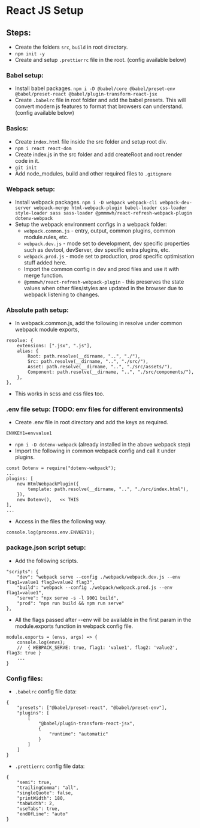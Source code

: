 # React JS Setup

## Steps:

-   Create the folders `src`, `build` in root directory.
-   `npm init -y`
-   Create and setup `.prettierrc` file in the root. (config available below)

### Babel setup:

-   Install babel packages. `npm i -D @babel/core @babel/preset-env @babel/preset-react @babel/plugin-transform-react-jsx`
-   Create `.babelrc` file in root folder and add the babel presets. This will convert modern js features to format that browsers can understand. (config available below)

### Basics:

-   Create `index.html` file inside the src folder and setup root div.
-   `npm i react react-dom`
-   Create index.js in the src folder and add createRoot and root.render code in it.
-   `git init`
-   Add node_modules, build and other required files to `.gitignore`

### Webpack setup:

-   Install webpack packages. `npm i -D webpack webpack-cli webpack-dev-server webpack-merge html-webpack-plugin babel-loader css-loader style-loader sass sass-loader @pmmmwh/react-refresh-webpack-plugin dotenv-webpack`
-   Setup the webpack environment configs in a webpack folder:
    -   `webpack.common.js` - entry, output, common plugins, common module.rules, etc.
    -   `webpack.dev.js` - mode set to development, dev specific properties such as devtool, devServer, dev specific extra plugins, etc.
    -   `webpack.prod.js` - mode set to production, prod specific optimisation stuff added here.
    -   Import the common config in dev and prod files and use it with merge function.
    -   `@pmmmwh/react-refresh-webpack-plugin` - this preserves the state values when other files/styles are updated in the browser due to webpack listening to changes.

### Absolute path setup:

-   In webpack.common.js, add the following in resolve under common webpack module exports,

```
resolve: {
	extensions: [".jsx", ".js"],
	alias: {
		Root: path.resolve(__dirname, "..", "./"),
		Src: path.resolve(__dirname, "..", "./src/"),
		Asset: path.resolve(__dirname, "..", "./src/assets/"),
		Component: path.resolve(__dirname, "..", "./src/components/"),
	},
},
```

-   This works in scss and css files too.

### .env file setup: (TODO: env files for different environments)

-   Create .env file in root directory and add the keys as required.

```
ENVKEY1=envvalue1
```

-   `npm i -D dotenv-webpack` (already installed in the above webpack step)
-   Import the following in common webpack config and call it under plugins.

```
const Dotenv = require("dotenv-webpack");
...
plugins: [
	new HtmlWebpackPlugin({
		template: path.resolve(__dirname, "..", "./src/index.html"),
	}),
	new Dotenv(),	<< THIS
],
...
```

-   Access in the files the following way.

```
console.log(process.env.ENVKEY1);
```

### package.json script setup:

-   Add the following scripts.

```
"scripts": {
	"dev": "webpack serve --config ./webpack/webpack.dev.js --env flag1=value1 flag2=value2 flag3",
	"build": "webpack --config ./webpack/webpack.prod.js --env flag1=value1",
	"serve": "npx serve -s -l 9001 build",
	"prod": "npm run build && npm run serve"
},
```

-   All the flags passed after --env will be available in the first param in the module.exports function in webpack config file.

```
module.exports = (envs, args) => {
	console.log(envs);
	//	{ WEBPACK_SERVE: true, flag1: 'value1', flag2: 'value2', flag3: true }
	...
}
```

### Config files:

-   `.babelrc` config file data:

```
{
    "presets": ["@babel/preset-react", "@babel/preset-env"],
    "plugins": [
        [
            "@babel/plugin-transform-react-jsx",
            {
                "runtime": "automatic"
            }
        ]
    ]
}

```

-   `.prettierrc` config file data:

```
{
	"semi": true,
	"trailingComma": "all",
	"singleQuote": false,
	"printWidth": 180,
	"tabWidth": 2,
	"useTabs": true,
	"endOfLine": "auto"
}
```
